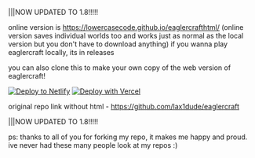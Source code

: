 |||NOW UPDATED TO 1.8!!!!!

online version is https://lowercasecode.github.io/eaglercrafthtml/
(online version saves individual worlds too and works just as normal as the local version but you don't have to download anything)
if you wanna play eaglercraft locally, its in releases

you can also clone this to make your own copy of the web version of eaglercraft!

[![Deploy to Netlify](https://www.netlify.com/img/deploy/button.svg)](https://app.netlify.com/start/deploy?repository=https://github.com/svaaps/eaglercrafthtml)
[![Deploy with Vercel](https://vercel.com/button)](https://vercel.com/new/clone?repository-url=https%3A%2F%2Fgithub.com%2Fsvaaps%2Feaglercrafthtml%2F)


original repo link without html - https://github.com/lax1dude/eaglercraft

|||NOW UPDATED TO 1.8!!!!!


ps: thanks to all of you for forking my repo, it makes me happy and proud. ive never had these many people look at my repos :)
